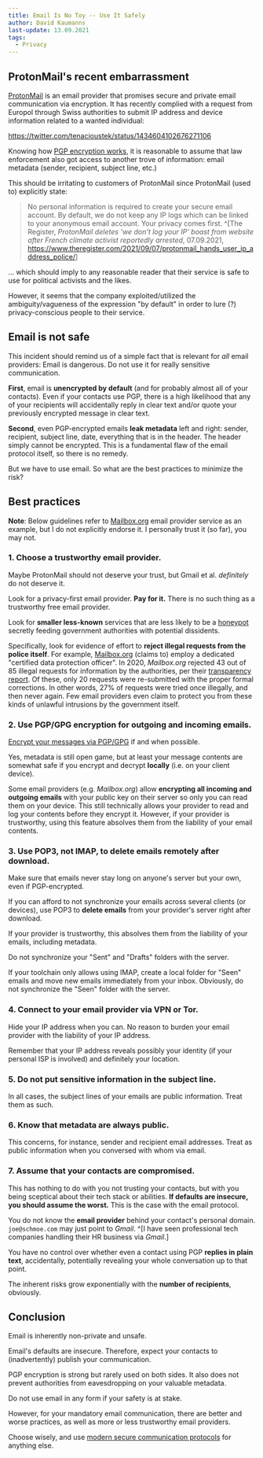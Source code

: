 ```yaml
---
title: Email Is No Toy -- Use It Safely
author: David Kaumanns
last-update: 13.09.2021
tags:
  - Privacy
---
```


## ProtonMail's recent embarrassment

[ProtonMail](https://protonmail.com/ ) is an email provider that promises secure and private email communication via encryption.
It has recently complied with a request from Europol through Swiss authorities to submit IP address and device information related to a wanted individual:

<https://twitter.com/tenacioustek/status/1434604102676271106>

Knowing how [PGP encryption works](https://wiki.archlinux.org/title/GnuPG), it is reasonable to assume that law enforcement also got access to another trove of information: email metadata (sender, recipient, subject line, etc.)

This should be irritating to customers of ProtonMail since ProtonMail (used to) explicitly state:

> No personal information is required to create your secure email account. By default, we do not keep any IP logs which can be linked to your anonymous email account. Your privacy comes first.
^[The Register, *ProtonMail deletes 'we don't log your IP' boast from website after French climate activist reportedly arrested*, 07.09.2021, <https://www.theregister.com/2021/09/07/protonmail_hands_user_ip_address_police/>]

... which should imply to any reasonable reader that their service is safe to use for political activists and the likes.

However, it seems that the company exploited/utilized the ambiguity/vagueness of the expression "by default" in order to lure (?) privacy-conscious people to their service.

## Email is not safe

This incident should remind us of a simple fact that is relevant for *all* email providers:
Email is dangerous.
Do not use it for really sensitive communication.

**First**, email is **unencrypted by default** (and for probably almost all of your contacts).
Even if your contacts use PGP, there is a high likelihood that any of your recipients will accidentally reply in clear text and/or quote your previously encrypted message in clear text.

**Second**, even PGP-encrypted emails **leak metadata** left and right:
sender, recipient, subject line, date, everything that is in the header.
The header simply cannot be encrypted.
This is a fundamental flaw of the email protocol itself, so there is no remedy.

But we have to use email.
So what are the best practices to minimize the risk?


## Best practices

**Note**: Below guidelines refer to [Mailbox.org](https://mailbox.org) email provider service as an example, but I do not explicitly endorse it.
I personally trust it (so far), you may not.


### 1. Choose a trustworthy email provider.

Maybe ProtonMail should not deserve your trust, but Gmail et al. *definitely* do not deserve it.

Look for a privacy-first email provider.
**Pay for it.**
There is no such thing as a trustworthy free email provider.

Look for **smaller less-known** services that are less likely to be a [honeypot](https://yewtu.be/watch?v=IeXaYR4ed9c) secretly feeding government authorities with potential dissidents.

Specifically, look for evidence of effort to **reject illegal requests from the police itself**.
For example, [Mailbox.org](https://mailbox.org/en/security) (claims to) employ a dedicated "certified data protection officer".
In 2020, *Mailbox.org* rejected 43 out of 85 illegal requests for information by the authorities, per their [transparency report](https://mailbox.org/en/post/transparency-report-mailbox-org-2020).
Of these, only 20 requests were re-submitted with the proper formal corrections.
In other words, 27% of requests were tried once illegally, and then never again.
Few email providers even claim to protect you from these kinds of unlawful intrusions by the government itself.


### 2. Use PGP/GPG encryption for outgoing and incoming emails.

[Encrypt your messages via PGP/GPG](https://wiki.archlinux.org/title/GnuPG) if and when possible.

Yes, metadata is still open game, but at least your message contents are somewhat safe if you encrypt and decrypt **locally** (i.e. on your client device).

Some email providers (e.g. *Mailbox.org*) allow **encrypting all incoming and outgoing emails** with your public key on their server so only you can read them on your device.
This still technically allows your provider to read and log your contents before they encrypt it.
However, if your provider is trustworthy, using this feature absolves them from the liability of your email contents.


### 3. Use POP3, not IMAP, to delete emails remotely after download.

Make sure that emails never stay long on anyone's server but your own, even if PGP-encrypted.

If you can afford to not synchronize your emails across several clients (or devices), use POP3 to **delete emails** from your provider's server right after download.

If your provider is trustworthy, this absolves them from the liability of your emails, including metadata.

Do not synchronize your "Sent" and "Drafts" folders with the server.

If your toolchain only allows using IMAP, create a local folder for "Seen" emails and move new emails immediately from your inbox.
Obviously, do not synchronize the "Seen" folder with the server.


### 4. Connect to your email provider via VPN or Tor.

Hide your IP address when you can.
No reason to burden your email provider with the liability of your IP address.

Remember that your IP address reveals possibly your identity (if your personal ISP is involved) and definitely your location.


### 5. Do not put sensitive information in the subject line.

In all cases, the subject lines of your emails are public information.
Treat them as such.


### 6. Know that metadata are always public.

This concerns, for instance, sender and recipient email addresses.
Treat as public information when you conversed with whom via email.


### 7. Assume that your contacts are compromised.

This has nothing to do with you not trusting your contacts, but with you being sceptical about their tech stack or abilities.
**If defaults are insecure, you should assume the worst.**
This is the case with the email protocol.

You do not know the **email provider** behind your contact's personal domain.
`joe@schmoe.com` may just point to *Gmail*.
^[I have seen professional tech companies handling their HR business via *Gmail*.]

You have no control over whether even a contact using PGP **replies in plain text**, accidentally, potentially revealing your whole conversation up to that point.

The inherent risks grow exponentially with the **number of recipients**, obviously.


## Conclusion

Email is inherently non-private and unsafe.

Email's defaults are insecure.
Therefore, expect your contacts to (inadvertently) publish your communication.

PGP encryption is strong but rarely used on both sides.
It also does not prevent authorities from eavesdropping on your valuable metadata.

Do not use email in any form if your safety is at stake.

However, for your mandatory email communication, there are better and worse practices, as well as more or less trustworthy email providers.

Choose wisely, and use [modern secure communication protocols](https://www.privacytools.io/software/real-time-communication/) for anything else.

